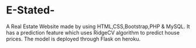 # E-Stated-

A Real Estate Website made by using HTML,CSS,Bootstrap,PHP & MySQL.
It has a prediction feature which uses RidgeCV algorithm to predict house prices.
The model is deployed through Flask on heroku.
